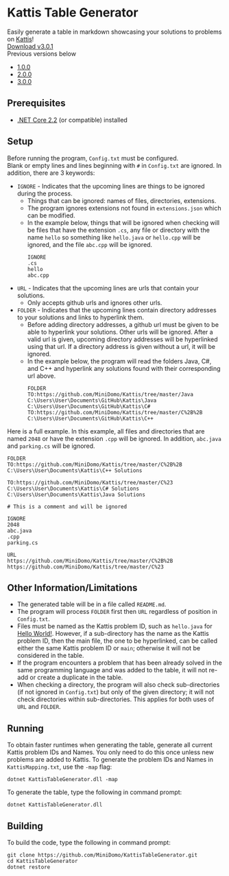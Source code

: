 # Kattis Table Generator
Easily generate a table in markdown showcasing your solutions to problems on [Kattis](https://open.kattis.com/)!  
[Download v3.0.1](https://github.com/MiniDomo/KattisTableGenerator/releases/download/v3.0.1/KattisTableGenerator-3.0.1.zip)  
Previous versions below
- [1.0.0](https://github.com/MiniDomo/Kattis/tree/v1.0.0/KattisTableGenerator)
- [2.0.0](https://github.com/MiniDomo/Kattis/tree/v2.0.0/KattisTableGenerator)
- [3.0.0](https://github.com/MiniDomo/KattisTableGenerator/releases/download/v3.0.0/KattisTableGenerator-3.0.0.zip)

## Prerequisites
- [.NET Core 2.2](https://dotnet.microsoft.com/download) (or compatible) installed

## Setup
Before running the program, `Config.txt` must be configured.  
Blank or empty lines and lines beginning with `#` in `Config.txt` are ignored. In addition, there are 3 keywords:  
- `IGNORE` - Indicates that the upcoming lines are things to be ignored during the process.
  - Things that can be ignored: names of files, directories, extensions.
  - The program ignores extensions not found in `extensions.json` which can be modified.
  - In the example below, things that will be ignored when checking will be files that have the extension `.cs`, any file or directory with the name `hello` so something like `hello.java` or `hello.cpp` will be ignored, and the file `abc.cpp` will be ignored.
    ```
    IGNORE
    .cs
    hello
    abc.cpp
    ```
- `URL` - Indicates that the upcoming lines are urls that contain your solutions.
  - Only accepts github urls and ignores other urls.
- `FOLDER` - Indicates that the upcoming lines contain directory addresses to your solutions and links to hyperlink them.
  - Before adding directory addresses, a github url must be given to be able to hyperlink your solutions. Other urls will be ignored. After a valid url is given, upcoming directory addresses will be hyperlinked using that url. If a directory address is given without a url, it will be ignored.
  - In the example below, the program will read the folders Java, C#, and C++ and hyperlink any solutions found with their corresponding url above.
    ```
    FOLDER
    TO:https://github.com/MiniDomo/Kattis/tree/master/Java
    C:\Users\User\Documents\GitHub\Kattis\Java
    C:\Users\User\Documents\GitHub\Kattis\C#
    TO:https://github.com/MiniDomo/Kattis/tree/master/C%2B%2B
    C:\Users\User\Documents\GitHub\Kattis\C++
    ```
Here is a full example. In this example, all files and directories that are named `2048` or have the extension `.cpp` will be ignored. In addition, `abc.java` and `parking.cs` will be ignored.
```
FOLDER
TO:https://github.com/MiniDomo/Kattis/tree/master/C%2B%2B
C:\Users\User\Documents\Kattis\C++ Solutions

TO:https://github.com/MiniDomo/Kattis/tree/master/C%23
C:\Users\User\Documents\Kattis\C# Solutions
C:\Users\User\Documents\Kattis\Java Solutions

# This is a comment and will be ignored

IGNORE
2048
abc.java
.cpp
parking.cs

URL
https://github.com/MiniDomo/Kattis/tree/master/C%2B%2B
https://github.com/MiniDomo/Kattis/tree/master/C%23
```

## Other Information/Limitations
- The generated table will be in a file called `README.md`.
- The program will process `FOLDER` first then `URL` regardless of position in `Config.txt`.
- Files must be named as the Kattis problem ID, such as `hello.java` for [Hello World!](https://open.kattis.com/problems/hello). However, if a sub-directory has the name as the Kattis problem ID, then the main file, the one to be hyperlinked, can be called either the same Kattis problem ID or `main`; otherwise it will not be considered in the table.
- If the program encounters a problem that has been already solved in the same programming language and was added to the table, it will not re-add or create a duplicate in the table.
- When checking a directory, the program will also check sub-directories (if not ignored in `Config.txt`) but only of the given directory; it will not check directories within sub-directories. This applies for both uses of `URL` and `FOLDER`.  

## Running
To obtain faster runtimes when generating the table, generate all current Kattis problem IDs and Names. You only need to do this once unless new problems are added to Kattis. To generate the problem IDs and Names in `KattisMapping.txt`, use the `-map` flag:
```shell
dotnet KattisTableGenerator.dll -map
```
To generate the table, type the following in command prompt:
```shell
dotnet KattisTableGenerator.dll
```

## Building
To build the code, type the following in command prompt:
```shell
git clone https://github.com/MiniDomo/KattisTableGenerator.git
cd KattisTableGenerator
dotnet restore
```